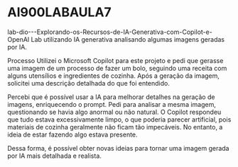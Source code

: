 # AI900LABAULA7
lab-dio---Explorando-os-Recursos-de-IA-Generativa-com-Copilot-e-OpenAI
Lab utilizando IA generativa analisando algumas imagens geradas por IA.

Processo
Utilizei o Microsoft Copilot para este projeto e pedi que gerasse uma imagem de um processo de fazer um bolo, seguindo uma receita com alguns utensílios e ingredientes de cozinha. Após a geração da imagem, solicitei uma descrição detalhada do que foi entendido.

Percebi que é possível usar a IA para melhorar detalhes na geração de imagens, enriquecendo o prompt. Pedi para analisar a mesma imagem, questionando se havia algo anormal ou não natural. O Copilot respondeu que tudo estava excessivamente limpo, o que poderia parecer artificial, pois materiais de cozinha geralmente não ficam tão impecáveis. No entanto, a ideia de estar fazendo algo estava presente.

Dessa forma, é possível obter novas ideias para tornar uma imagem gerada por IA mais detalhada e realista.
